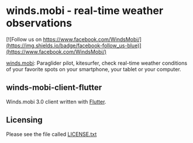 winds.mobi - real-time weather observations
===========================================

[![Follow us on https://www.facebook.com/WindsMobi/](https://img.shields.io/badge/facebook-follow_us-blue)](https://www.facebook.com/WindsMobi/)

[winds.mobi](http://winds.mobi): Paraglider pilot, kitesurfer, check real-time weather conditions of your favorite spots
on your smartphone, your tablet or your computer.

winds-mobi-client-flutter
--------------------

Winds.mobi 3.0 client written with [Flutter](https://flutter.dev).

Licensing
---------

Please see the file called [LICENSE.txt](https://github.com/winds-mobi/winds-mobi-client-flutter/blob/master/LICENSE.txt)
